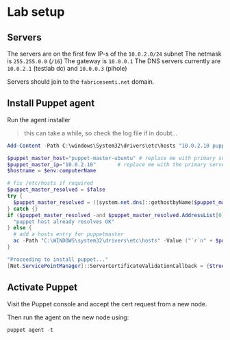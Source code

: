 # Lab setup

## Servers

The servers are on the first few IP-s of the `10.0.2.0/24` subnet
The netmask is `255.255.0.0` (`/16`)
The gateway is `10.0.0.1`
The DNS servers currently are `10.0.2.1` (testlab dc) and `10.0.0.3` (pihole)

Servers should join to the `fabricesemti.net` domain.

## Install Puppet agent

Run the agent installer

> this can take a while, so check the log file if in doubt...

```powershell
Add-Content -Path C:\windows\System32\drivers\etc\hosts "10.0.2.10 puppet-master-ubuntu.fabrice.lan"

$puppet_master_host="puppet-master-ubuntu" # replace me with primary server's hostname (must be DNS-reachable)
$puppet_master_ip="10.0.2.10"       # replace me with the primary server's IP
$hostname = $env:computerName

# fix /etc/hosts if required
$puppet_master_resolved = $false
try {
  $puppet_master_resolved = ([system.net.dns]::gethostbyName($puppet_master_host) )
} catch {}
if ($puppet_master_resolved -and $puppet_master_resolved.AddressList[0].IPAddressToString -eq $puppet_master_ip ) {
  "puppet host already resolves OK"
} else {
  # add a hosts entry for puppetmaster
  ac -Path "C:\WINDOWS\system32\drivers\etc\hosts" -Value ("`r`n" + $puppet_master_ip + "   " + $puppet_master_host + "`r`n")
}

"Proceeding to install puppet..."
[Net.ServicePointManager]::ServerCertificateValidationCallback = {$true}; $webClient = New-Object System.Net.WebClient; $webClient.DownloadFile('https://' + $puppet_master_ip + ':8140/packages/current/install.ps1', 'install.ps1'); .\install.ps1 custom_attributes:challengePassword=$shared_secret extension_requests:pp_role=$puppet_role -WarningAction SilentlyContinue
```

## Activate Puppet

Visit the Puppet console and accept the cert request from a new node.

Then run the agent on the new node using:

```powershell
puppet agent -t
```